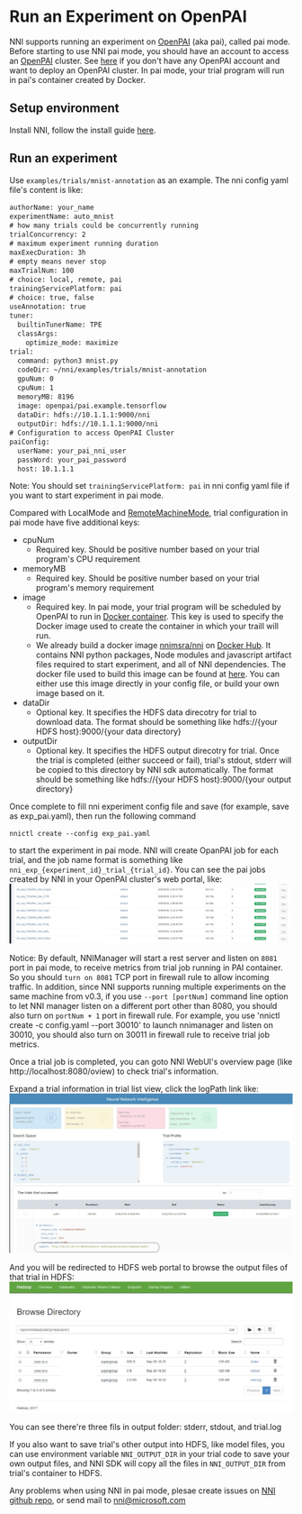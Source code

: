 **Run an Experiment on OpenPAI**
===
NNI supports running an experiment on [OpenPAI](https://github.com/Microsoft/pai) (aka pai), called pai mode. Before starting to use NNI pai mode, you should have an account to access an [OpenPAI](https://github.com/Microsoft/pai) cluster. See [here](https://github.com/Microsoft/pai#how-to-deploy) if you don't have any OpenPAI account and want to deploy an OpenPAI cluster. In pai mode, your trial program will run in pai's container created by Docker. 

## Setup environment
Install NNI, follow the install guide [here](GetStarted.md).

## Run an experiment
Use `examples/trials/mnist-annotation` as an example. The nni config yaml file's content is like: 
```
authorName: your_name
experimentName: auto_mnist
# how many trials could be concurrently running
trialConcurrency: 2
# maximum experiment running duration
maxExecDuration: 3h
# empty means never stop
maxTrialNum: 100
# choice: local, remote, pai
trainingServicePlatform: pai
# choice: true, false  
useAnnotation: true
tuner:
  builtinTunerName: TPE
  classArgs:
    optimize_mode: maximize
trial:
  command: python3 mnist.py
  codeDir: ~/nni/examples/trials/mnist-annotation
  gpuNum: 0
  cpuNum: 1
  memoryMB: 8196
  image: openpai/pai.example.tensorflow
  dataDir: hdfs://10.1.1.1:9000/nni
  outputDir: hdfs://10.1.1.1:9000/nni
# Configuration to access OpenPAI Cluster
paiConfig:
  userName: your_pai_nni_user
  passWord: your_pai_password
  host: 10.1.1.1
```
Note: You should set `trainingServicePlatform: pai` in nni config yaml file if you want to start experiment in pai mode. 

Compared with LocalMode and [RemoteMachineMode](RemoteMachineMode.md), trial configuration in pai mode have five additional keys:
* cpuNum
    * Required key. Should be positive number based on your trial program's CPU  requirement
* memoryMB
    * Required key. Should be positive number based on your trial program's memory requirement
* image
    * Required key. In pai mode, your trial program will be scheduled by OpenPAI to run in [Docker container](https://www.docker.com/). This key is used to specify the Docker image used to create the container in which your traill will run. 
    * We already build a docker image [nnimsra/nni](https://hub.docker.com/r/msranni/nni/) on [Docker Hub](https://hub.docker.com/). It contains NNI python packages, Node modules and javascript artifact files required to start experiment, and all of NNI dependencies. The docker file used to build this image can be found at [here](../deployment/Dockerfile.build.base). You can either use this image directly in your config file, or build your own image based on it.
* dataDir
    * Optional key. It specifies the HDFS data direcotry for trial to download data. The format should be something like hdfs://{your HDFS host}:9000/{your data directory}
* outputDir 
    * Optional key. It specifies the HDFS output direcotry for trial. Once the trial is completed (either succeed or fail), trial's stdout, stderr will be copied to this directory by NNI sdk automatically. The format should be something like hdfs://{your HDFS host}:9000/{your output directory}

Once complete to fill nni experiment config file and save (for example, save as exp_pai.yaml), then run the following command
```
nnictl create --config exp_pai.yaml
```
to start the experiment in pai mode. NNI will create OpanPAI job for each trial, and the job name format is something like `nni_exp_{experiment_id}_trial_{trial_id}`. 
You can see the pai jobs created by NNI in your OpenPAI cluster's web portal, like:
![](./nni_pai_joblist.jpg)

Notice: By default, NNIManager will start a rest server and listen on `8081` port in pai mode, to receive metrics from trial job running in PAI container. So you should `turn on 8081` TCP port in firewall rule to allow incoming traffic. In addition, since NNI supports running multiple experiments on the same machine from v0.3, if you use `--port [portNum]` command line option to let NNI manager listen on a different port other than 8080, you should also turn on `portNum + 1` port in firewall rule. For example, you use 'nnictl create -c config.yaml --port 30010' to launch nnimanager and listen on 30010, you should also turn on 30011 in firewall rule to receive trial job metrics.

Once a trial job is completed, you can goto NNI WebUI's overview page (like http://localhost:8080/oview) to check trial's information. 

Expand a trial information in trial list view, click the logPath link like:
![](./nni_webui_joblist.jpg)

And you will be redirected to HDFS web portal to browse the output files of that trial in HDFS:
![](./nni_trial_hdfs_output.jpg)

You can see there're three fils in output folder: stderr, stdout, and trial.log

If you also want to save trial's other output into HDFS, like model files, you can use environment variable `NNI_OUTPUT_DIR` in your trial code to save your own output files, and NNI SDK will copy all the files in `NNI_OUTPUT_DIR` from trial's container to HDFS. 

Any problems when using NNI in pai mode, plesae create issues on [NNI github repo](https://github.com/Microsoft/nni), or send mail to nni@microsoft.com


